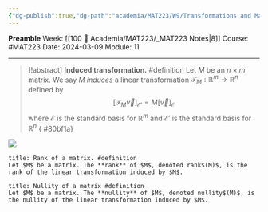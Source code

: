 ```yaml
---
{"dg-publish":true,"dg-path":"academia/MAT223/W9/Transformations and Matrices.md","permalink":"/academia/mat-223/w9/transformations-and-matrices/","created":"2024-03-09T16:43:17.386-05:00","updated":"2024-03-09T18:24:31.643-05:00"}
---
```


**Preamble**
Week: [[100 📒 Academia/MAT223/_MAT223 Notes\|8]]
Course: #MAT223
Date: 2024-03-09
Module: 11

---

> [!abstract] **Induced transformation.** #definition 
> Let $M$ be an $n \times m$ matrix. We say $M$ *induces* a linear transformation $\mathcal{T}_{M} : \mathbb{R}^{m} \to \mathbb{R}^{n}$ defined by $$[\mathcal{T}_{M} \vec{v}]_{\mathcal{E}'} = M[\vec{v}]_\mathcal{E}$$ where $\mathcal{E}$ is the standard basis for $\mathbb{R}^{m}$ and $\mathcal{E}'$ is the standard basis for $\mathbb{R}^{n}$
{ #80bf1a}


![](https://i.imgur.com/dLjyfFz.png)


```ad-def
title: Rank of a matrix. #definition 
Let $M$ be a matrix. The **rank** of $M$, denoted rank$(M)$, is the rank of the linear transformation induced by $M$.
```

```ad-def
title: Nullity of a matrix #definition
Let $M$ be a matrix. The **nullity** of $M$, denoted nullity$(M)$, is the nullity of the linear transformation induced by $M$.

```



